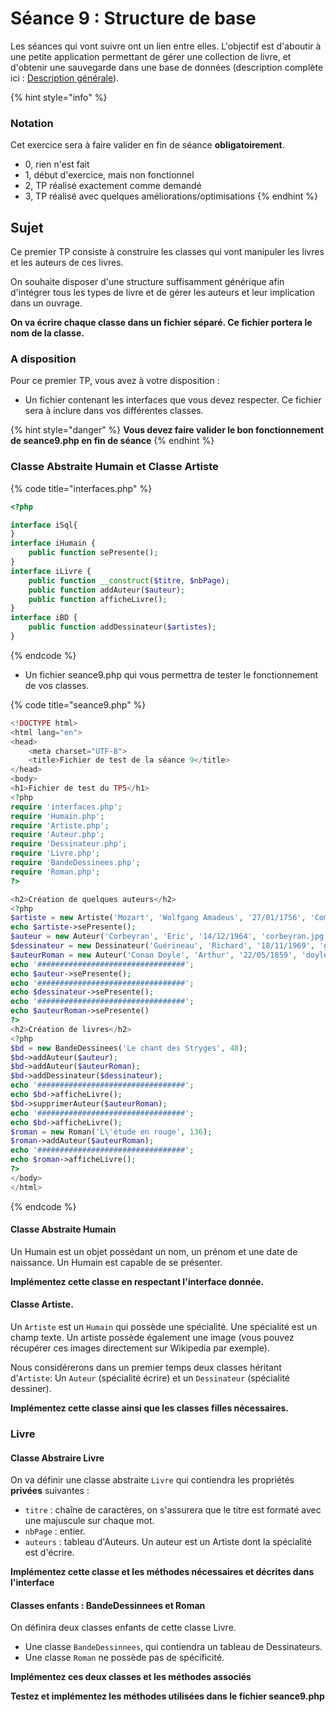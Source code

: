 # Séance 9 : Structure de base

Les séances qui vont suivre ont un lien entre elles. L'objectif est d'aboutir à une petite application permettant de gérer une collection de livre, et d'obtenir une sauvegarde dans une base de données \(description complète ici : [Description générale](description-generale.md)\).

{% hint style="info" %}
### Notation

Cet exercice sera à faire valider en fin de séance **obligatoirement**.

* 0, rien n'est fait
* 1, début d'exercice, mais non fonctionnel
* 2, TP réalisé exactement comme demandé
* 3, TP réalisé avec quelques améliorations/optimisations
{% endhint %}

## Sujet

Ce premier TP consiste à construire les classes qui vont manipuler les livres et les auteurs de ces livres.

On souhaite disposer d'une structure suffisamment générique afin d'intégrer tous les types de livre et de gérer les auteurs et leur implication dans un ouvrage.

**On va écrire chaque classe dans un fichier séparé. Ce fichier portera le nom de la classe.**

### A disposition

Pour ce premier TP, vous avez à votre disposition :

* Un fichier contenant les interfaces que vous devez respecter. Ce fichier sera à inclure dans vos différentes classes.

{% hint style="danger" %}
**Vous devez faire valider le bon fonctionnement de seance9.php en fin de séance**
{% endhint %}

### Classe Abstraite Humain et Classe Artiste

{% code title="interfaces.php" %}
```php
<?php

interface iSql{
}
interface iHumain {
    public function sePresente();
}
interface iLivre {
    public function __construct($titre, $nbPage);
    public function addAuteur($auteur);
    public function afficheLivre();
}
interface iBD {
    public function addDessinateur($artistes);
}

```
{% endcode %}

* Un fichier seance9.php qui vous permettra de tester le fonctionnement de vos classes.

{% code title="seance9.php" %}
```php
<!DOCTYPE html>
<html lang="en">
<head>
    <meta charset="UTF-8">
    <title>Fichier de test de la séance 9</title>
</head>
<body>
<h1>Fichier de test du TP5</h1>
<?php
require 'interfaces.php';
require 'Humain.php';
require 'Artiste.php';
require 'Auteur.php';
require 'Dessinateur.php';
require 'Livre.php';
require 'BandeDessinees.php';
require 'Roman.php';
?>

<h2>Création de quelques auteurs</h2>
<?php
$artiste = new Artiste('Mozart', 'Wolfgang Amadeus', '27/01/1756', 'Compositeur', 'mozart.jpg');
echo $artiste->sePresente();
$auteur = new Auteur('Corbeyran', 'Eric', '14/12/1964', 'corbeyran.jpg');
$dessinateur = new Dessinateur('Guérineau', 'Richard', '18/11/1969', 'guerineau.jpg');
$auteurRoman = new Auteur('Conan Doyle', 'Arthur', '22/05/1859', 'doyle.jpg');
echo '#################################';
echo $auteur->sePresente();
echo '#################################';
echo $dessinateur->sePresente();
echo '#################################';
echo $auteurRoman->sePresente()
?>
<h2>Création de livres</h2>
<?php
$bd = new BandeDessinees('Le chant des Stryges', 48);
$bd->addAuteur($auteur);
$bd->addAuteur($auteurRoman);
$bd->addDessinateur($dessinateur);
echo '#################################';
echo $bd->afficheLivre();
$bd->supprimerAuteur($auteurRoman);
echo '#################################';
echo $bd->afficheLivre();
$roman = new Roman('L\'étude en rouge', 136);
$roman->addAuteur($auteurRoman);
echo '#################################';
echo $roman->afficheLivre();
?>
</body>
</html>

```
{% endcode %}

#### Classe Abstraite Humain

Un Humain est un objet possédant un nom, un prénom et une date de naissance. Un Humain est capable de se présenter.

**Implémentez cette classe en respectant l'interface donnée.**

#### Classe Artiste.

Un `Artiste` est un `Humain` qui possède une spécialité. Une spécialité est un champ texte. Un artiste possède également une image \(vous pouvez récupérer ces images directement sur Wikipedia par exemple\).

Nous considérerons dans un premier temps deux classes héritant d'`Artiste`: Un `Auteur` \(spécialité écrire\) et un `Dessinateur` \(spécialité dessiner\).

**Implémentez cette classe ainsi que les classes filles nécessaires.**

### Livre

#### Classe Abstraire Livre

On va définir une classe abstraite `Livre` qui contiendra les propriétés **privées** suivantes :

* `titre` : chaîne de caractères, on s'assurera que le titre est formaté avec une majuscule sur chaque mot.
* `nbPage` : entier.
* `auteurs` : tableau d'Auteurs. Un auteur est un Artiste dont la spécialité est d'écrire.

**Implémentez cette classe et les méthodes nécessaires et décrites dans l'interface**

#### Classes enfants : BandeDessinnees et Roman

On définira deux classes enfants de cette classe Livre.

* Une classe `BandeDessinnees`, qui contiendra un tableau de Dessinateurs.
* Une classe `Roman` ne possède pas de spécificité.

**Implémentez ces deux classes et les méthodes associés**

**Testez et implémentez les méthodes utilisées dans le fichier seance9.php**

